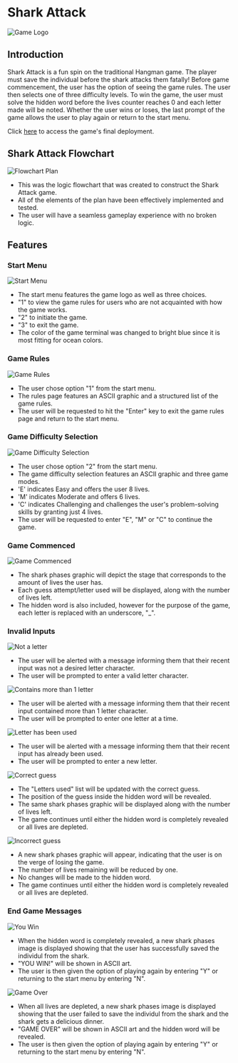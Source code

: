 # **Shark Attack**

![Game Logo](NeedToAdd)

## **Introduction**

Shark Attack is a fun spin on the traditional Hangman game. The player must save the individual before the shark attacks them fatally! Before game commencement, the user has the option of seeing the game rules. The user then selects one of three difficulty levels. To win the game, the user must solve the hidden word before the lives counter reaches 0 and each letter made will be noted. Whether the user wins or loses, the last prompt of the game allows the user to play again or return to the start menu.

Click [here](https://shark-attack.herokuapp.com/) to access the game's final deployment.

## **Shark Attack Flowchart**

![Flowchart Plan](NeedToAdd)

- This was the logic flowchart that was created to construct the Shark Attack game.
- All of the elements of the plan have been effectively implemented and tested.
- The user will have a seamless gameplay experience with no broken logic.

## **Features**

### **Start Menu**

![Start Menu](NeedToAdd)

- The start menu features the game logo as well as three choices.
- "1" to view the game rules for users who are not acquainted with how the game works.
- "2" to initiate the game.
- "3" to exit the game.
- The color of the game terminal was changed to bright blue since it is most fitting for ocean colors.

### **Game Rules**

![Game Rules](NeedToAdd)

- The user chose option "1" from the start menu.
- The rules page features an ASCII graphic and a structured list of the game rules.
- The user will be requested to hit the "Enter" key to exit the game rules page and return to the start menu.

### **Game Difficulty Selection**

![Game Difficulty Selection](NeedToAdd)

- The user chose option "2" from the start menu.
- The game difficulty selection features an ASCII graphic and three game modes.
- 'E' indicates Easy and offers the user 8 lives.
- 'M' indicates Moderate and offers 6 lives.
- 'C' indicates Challenging and challenges the user's problem-solving skills by granting just 4 lives.
- The user will be requested to enter "E", "M" or "C" to continue the game.

### **Game Commenced**

![Game Commenced](NeedToAdd)

- The shark phases graphic will depict the stage that corresponds to the amount of lives the user has.
- Each guess attempt/letter used will be displayed, along with the number of lives left.
- The hidden word is also included, however for the purpose of the game, each letter is replaced with an underscore, "_".

### **Invalid Inputs**

![Not a letter](NeedToAdd)

- The user will be alerted with a message informing them that their recent input was not a desired letter character.
- The user will be prompted to enter a valid letter character.

![Contains more than 1 letter](NeedToAdd)

- The user will be alerted with a message informing them that their recent input contained more than 1 letter character.
- The user will be prompted to enter one letter at a time.

![Letter has been used](NeedToAdd)

- The user will be alerted with a message informing them that their recent input has already been used.
- The user will be prompted to enter a new letter.

![Correct guess](NeedToAdd)

- The "Letters used" list will be updated with the correct guess.
- The position of the guess inside the hidden word will be revealed.
- The same shark phases graphic will be displayed along with the number of lives left.
- The game continues until either the hidden word is completely revealed or all lives are depleted.

![Incorrect guess](NeedToAdd)

- A new shark phases graphic will appear, indicating that the user is on the verge of losing the game.
- The number of lives remaining will be reduced by one.
- No changes will be made to the hidden word.
- The game continues until either the hidden word is completely revealed or all lives are depleted.

### **End Game Messages**

![You Win](NeedToAdd)

- When the hidden word is completely revealed, a new shark phases image is displayed showing that the user has successfully saved the individul from the shark.
- "YOU WIN!" will be shown in ASCII art.
- The user is then given the option of playing again by entering "Y" or returning to the start menu by entering "N".

![Game Over](NeedToAdd)

- When all lives are depleted, a new shark phases image is displayed showing that the user failed to save the individul from the shark and the shark gets a delicious dinner.
- "GAME OVER" will be shown in ASCII art and the hidden word will be revealed.
- The user is then given the option of playing again by entering "Y" or returning to the start menu by entering "N".